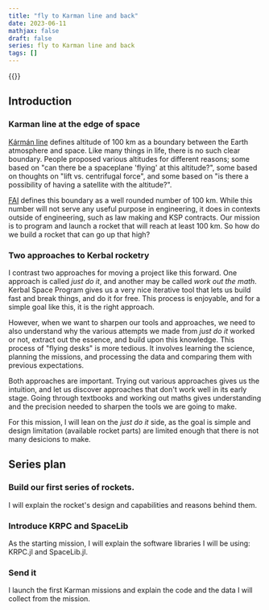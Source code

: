 ```yaml
---
title: "fly to Karman line and back"
date: 2023-06-11
mathjax: false
draft: false
series: fly to Karman line and back
tags: []
---
```


{{<quote text="The goal of peaceful space exploration starts here, with rocketry missions that perform key experiments ... [and] handle brief exposures to space and the rigors of rocket travel." class="center" who="RP-1">}}

## Introduction

### Karman line at the edge of space

[Kármán line](https://en.wikipedia.org/wiki/K%C3%A1rm%C3%A1n_line) defines altitude of 100 km as a boundary between the Earth atmosphere and space. Like many things in life, there is no such clear boundary. People proposed various altitudes for different reasons; some based on "can there be a spaceplane 'flying' at this altitude?", some based on thoughts on "lift vs. centrifugal force", and some based on "is there a possibility of having a satellite with the altitude?".

[FAI](https://www.fai.org/) defines this boundary as a well rounded number of 100 km. While this number will not serve any useful purpose in engineering, it does in contexts outside of engineering, such as law making and KSP contracts. Our mission is to program and launch a rocket that will reach at least 100 km. So how do we build a rocket that can go up that high?

### Two approaches to Kerbal rocketry

I contrast two approaches for moving a project like this forward. One approach is called *just do it*, and another may be called *work out the math*. Kerbal Space Program gives us a very nice iterative tool that lets us build fast and break things, and do it for free. This process is enjoyable, and for a simple goal like this, it is the right approach.

However, when we want to sharpen our tools and approaches, we need to also understand why the various attempts we made from *just do it* worked or not, extract out the essence, and build upon this knowledge. This process of "flying desks" is more tedious. It involves learning the science, planning the missions, and processing the data and comparing them with previous expectations.

Both approaches are important. Trying out various approaches gives us the intuition, and let us discover approaches that don't work well in its early stage. Going through textbooks and working out maths gives understanding and the precision needed to sharpen the tools we are going to make.

For this mission, I will lean on the *just do it* side, as the goal is simple and design limitation (available rocket parts) are limited enough that there is not many desicions to make.

## Series plan

### Build our first series of rockets.

I will explain the rocket's design and capabilities and reasons behind them.

### Introduce KRPC and SpaceLib

As the starting mission, I will explain the software libraries I will be using: KRPC.jl and SpaceLib.jl.

### Send it

I launch the first Karman missions and explain the code and the data I will collect from the mission.

